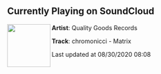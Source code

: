 ## Currently Playing on SoundCloud

[<img align="left" width="100" src="https://i1.sndcdn.com/artworks-SqR7RDiDstzQL1km-yr9gMg-t50x50.jpg">](https://soundcloud.com/qualitygoodsrecs/chromonicci-matrix)

**Artist**: Quality Goods Records 

**Track**: chromonicci - Matrix

Last updated at 08/30/2020 08:08
